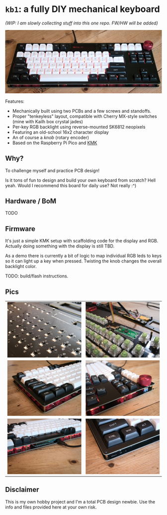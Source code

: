 # `kb1`: a fully DIY mechanical keyboard

_(WIP: I am slowly collecting stuff into this one repo. FW/HW will be added)_

![](pics/full_centered.jpg)

Features:

- Mechanically built using two PCBs and a few screws and standoffs.
- Proper "tenkeyless" layout, compatible with Cherry MX-style switches (mine with Kailh box crystal jades)
- Per-key RGB backlight using reverse-mounted SK6812 neopixels
- Featuring an old-school 16x2 character display
- An of course a _knob_ (rotary encoder)
- Based on the Raspberry Pi Pico and [KMK](https://github.com/KMKfw/kmk_firmware)

## Why?

To challenge myself and practice PCB design!

Is it tons of fun to design and build your own keyboard from scratch? Hell yeah. Would I recommend this board for daily use? Not really :^)

## Hardware / BoM

TODO


## Firmware

It's just a simple KMK setup with scaffolding code for the display and RGB. Actually doing something with the display is still TBD.

As a demo there is currently a bit of logic to map individual RGB leds to keys so it can light up a key when pressed. Twisting the knob changes the overall backlight color.

TODO: build/flash instructions.


## Pics

| | |
|:---:|:---:|
|![](pics/bottom.jpg)|![](pics/inside_pico.jpg)|
|![](pics/left_view.jpg)|![](pics/right_view.jpg)|
|![](pics/top_back_view.jpg)|![](pics/kb1.jpg)|


## Disclaimer 

This is my own hobby project and I'm a total PCB design newbie. Use the info and files provided here at your own risk.